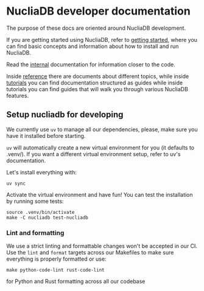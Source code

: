 # NucliaDB developer documentation

The purpose of these docs are oriented around NucliaDB development.

If you are getting started using NucliaDB, refer to [getting started](https://docs.nuclia.dev/docs/management/nucliadb/intro),
where you can find basic concepts and information about how to install
and run NucliaDB.

Read the [internal](internal) documentation for information closer to
the code.

Inside [reference](reference) there are documents about different
topics, while inside [tutorials](tutorials) you can find documentation
structured as guides while inside tutorials you can find guides that
will walk you through various NucliaDB features.


## Setup nucliadb for developing

We currently use `uv` to manage all our dependencies, please, make sure you
have it installed before starting.

`uv` will automatically create a new virtual environment for you (it defaults
to .venv/). If you want a different virtual environment setup, refer to uv's
documentation.

Let's install everything with:
``` shell
uv sync
```

Activate the virtual environment and have fun! You can test the installation by
running some tests:
``` shell
source .venv/bin/activate
make -C nucliadb test-nucliadb
```


### Lint and formatting

We use a strict linting and formattable changes won't be accepted in our CI. Use
the `lint` and `format` targets across our Makefiles to make sure everything is
properly formatted or use:
``` shell
make python-code-lint rust-code-lint
```
for Python and Rust formatting across all our codebase
